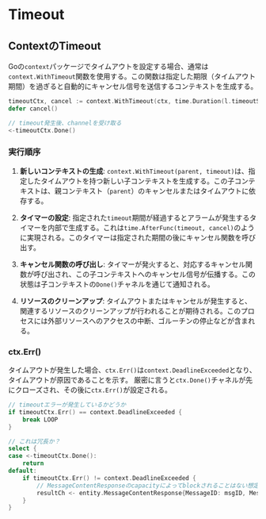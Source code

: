 # Timeout

## ContextのTimeout

Goの`context`パッケージでタイムアウトを設定する場合、通常は`context.WithTimeout`関数を使用する。この関数は指定した期限（タイムアウト期間）を過ぎると自動的にキャンセル信号を送信するコンテキストを生成する。

```go
timeoutCtx, cancel := context.WithTimeout(ctx, time.Duration(l.timeoutSec)*time.Second)
defer cancel()

// timeout発生後、channelを受け取る
<-timeoutCtx.Done()
```

### 実行順序

1. **新しいコンテキストの生成**: `context.WithTimeout(parent, timeout)`は、指定したタイムアウトを持つ新しい子コンテキストを生成する。この子コンテキストは、親コンテキスト（`parent`）のキャンセルまたはタイムアウトに依存する。

2. **タイマーの設定**: 指定された`timeout`期間が経過するとアラームが発生するタイマーを内部で生成する。これは`time.AfterFunc(timeout, cancel)`のように実現される。このタイマーは指定された期間の後にキャンセル関数を呼び出す。

3. **キャンセル関数の呼び出し**: タイマーが発火すると、対応するキャンセル関数が呼び出され、この子コンテキストへのキャンセル信号が伝播する。この状態は子コンテキストの`Done()`チャネルを通じて通知される。

4. **リソースのクリーンアップ**: タイムアウトまたはキャンセルが発生すると、関連するリソースのクリーンアップが行われることが期待される。このプロセスには外部リソースへのアクセスの中断、ゴルーチンの停止などが含まれる。

### ctx.Err()

タイムアウトが発生した場合、`ctx.Err()`は`context.DeadlineExceeded`となり、タイムアウトが原因であることを示す。
厳密に言うと`ctx.Done()`チャネルが先にクローズされ、その後に`ctx.Err()`が設定される。

```go
// timeoutエラーが発生しているかどうか
if timeoutCtx.Err() == context.DeadlineExceeded {
    break LOOP
}

// これは冗長か？
select {
case <-timeoutCtx.Done():
    return
default:
    if timeoutCtx.Err() != context.DeadlineExceeded {
        // MessageContentResponseのcapacityによってblockされることはない想定
        resultCh <- entity.MessageContentResponse{MessageID: msgID, MessageContentResponse: response, Err: err}
    }
}
```
